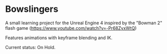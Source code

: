# Bowslingers
A small learning project for the Unreal Engine 4 inspired by the "Bowman 2" flash game (https://www.youtube.com/watch?v=-Pr68ZyxWtQ)

Features animations with keyframe blending and IK.

Current status: On Hold.
